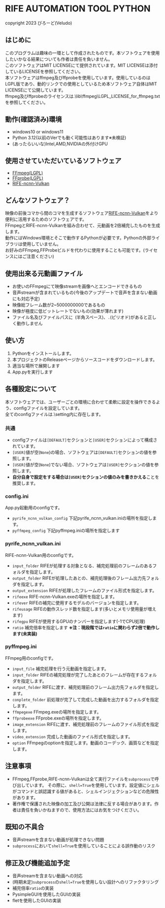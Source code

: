 # RIFE AUTOMATION TOOL PYTHON
copyright 2023 びろーど(Veludo)

## はじめに
このプログラムは趣味の一環として作成されたものです。本ソフトウェアを使用したいかなる結果についても作者は責任を負いません。<br>
このソフトウェアはMIT LICENSEにて提供されています。MIT LICENSEは添付しているLICENSEを参照してください。<br>
本ソフトウェアはffmpeg及びffprobeを使用しています。使用しているのはLGPL版であり、動的リンクでの使用としているため本ソフトウェア自体はMIT LICENSEにて公開しています。<br>
ffmpeg及びffprobeのライセンスは.\lib\ffmpeg\LGPL_LICENSE_for_ffmpeg.txtを参照してください。

## 動作(確認済み)環境
- windows10 or windows11
- Python 3.12(以前のVerでも動く可能性はあります※未検証)
- (あったらいいな)Intel,AMD,NVIDIAの外付けGPU

## 使用させていただいているソフトウェア
- [FFmpeg(LGPL)](https://github.com/BtbN/FFmpeg-Builds/releases/tag/autobuild-2023-11-11-12-54)
- [FFprobe(LGPL)](https://github.com/BtbN/FFmpeg-Builds/releases/tag/autobuild-2023-11-11-12-54)
- [RIFE-ncnn-Vulkan](https://github.com/nihui/rife-ncnn-vulkan/releases/tag/20221029)

## どんなソフトウェア？
映像の前後コマから間のコマを生成するソフトウェア[RIFE-ncnn-Vulkan](https://github.com/nihui/rife-ncnn-vulkan)をより便利に活用するためのソフトウェアです。<br>
FFmpegとRIFE-ncnn-Vulkanを組み合わせて、元動画を2倍補完したものを生成します。<br>
動作にはWindows環境とそこで動作するPythonが必要です。Pythonの外部ライブラリは使用していません。<br>
お好みのFFmpeg,FFProbeビルドを代わりに使用することも可能です。(ライセンスにはご注意ください)<br>

## 使用出来る元動画ファイル
- お使いのFFmpegにて映像streamを画像へとエンコードできるもの
- 音声streamが含まれているもの(今後のアップデートで音声を含まない動画にも対応予定)
- 映像総フレーム数が2~5000000000であるもの
- 映像が極度に低ビットレートでないもの(効果が薄れます)
- ファイル名及びファイルパスに` `(半角スペース)、`.`(ピリオド)があると正しく動作しません

## 使い方
1. Pythonをインストールします。
2. 本プロジェクトのReleaseページからソースコードをダウンロードします。
3. 適当な場所で展開します
4. App.pyを実行します

## 各種設定について
本ソフトウェアでは、ユーザーごとの環境に合わせて柔軟に設定を操作できるよう、configファイルを設定しています。<br>
全てのconfigファイルは.\setting内に存在します。<br>

### 共通
- configファイルは`[DEFAULT]`セクションと`[USER]`セクションによって構成されています。
- `[USER]`値が空(`None`)の場合、ソフトウェアは`[DEFAULT]`セクションの値を参照します。
- `[USER]`値が空(`None`)でない場合、ソフトウェアは`[USER]`セクションの値を参照します。
- **自分自身で設定をする場合は`[USER]`セクションの値のみを書きかえる**ことを推奨します。

### config.ini
App.py起動用のconfigです。
- `pyrife_ncnn_vulkan_config` 下記pyrife_ncnn_vulkan.iniの場所を指定します。
- `pyffmpeg_config` 下記pyffmpeg.iniの場所を指定します

### pyrife_ncnn_vulkan.ini
RIFE-ncnn-Vulkan用のconfigです。
- `input_folder` RIFEが処理する対象となる、補完処理前のフレームのあるフォルダを指定します。
- `output_folder` RIFEが処理したあとの、補完処理後のフレーム出力先フォルダを指定します。
- `output_extension` RIFEが処理したフレームのファイル形式を指定します。
- `rifeexe` RIFE-ncnn-Vulkan.exeの場所を指定します。
- `rifever` RIFEの補完に使用するモデルのバージョンを指定します。
- `rifeusage` RIFEの動作スレッド数を指定します(多いとメモリ使用量が増えます)
- `rifegpu` RIFEが使用するGPUのナンバーを指定します(-1でCPU処理)
- `ratio` 補完倍率を指定します **※注：現段階では`ratio`に関わらず2倍で動作します(未実装)**

### pyffmpeg.ini
FFmpeg用のconfigです。
- `input_file` 補完処理を行う元動画を指定します。
- `input_folder` RIFEの補完処理が完了したあとのフレームが存在するフォルダを指定します。
- `output_folder` RIFEに渡す、補完処理前のフレーム出力先フォルダを指定します。
- `conplete_folder` 前処理が完了して完成した動画を出力するフォルダを指定します。
- `ffmpegexe` FFmpeg.exeの場所を指定します。
- `ffprobeexe` FFprobe.exeの場所を指定します。
- `image_extension` RIFEに渡す、補完処理前のフレームのファイル形式を指定します。
- `video_extension` 完成した動画のファイル形式を指定します。
- `option` FFmpegのoptionを指定します。動画のコーデック、画質などを指定します。

## 注意事項
- FFmpeg,FFprobe,RIFE-ncnn-Vulkanは全て実行ファイルを`subprocess`で呼び出しています。
    その際に、`shell=True`を使用しています。設定値にシェルがコマンドと誤認識する値があると、シェルインジェクションなどの危険性があります。
- 著作権で保護された映像の加工及び公開は法律に反する場合があります。作者は責任を負いかねますので、使用方法にはお気をつけください。

## 既知の不具合
- 音声streamを含まない動画が処理できない問題
- `subprocess`において`shell=True`を使用していることによる誤作動のリスク

## 修正及び機能追加予定
- 音声streamを含まない動画への対応
- (時期未定)`subprocess`の`shell=True`を使用しない設計へのリファクタリング
- 補完倍率`ratio`の実装
- PysimpleGUIを使用したGUIの実装
- fletを使用したGUIの実装

